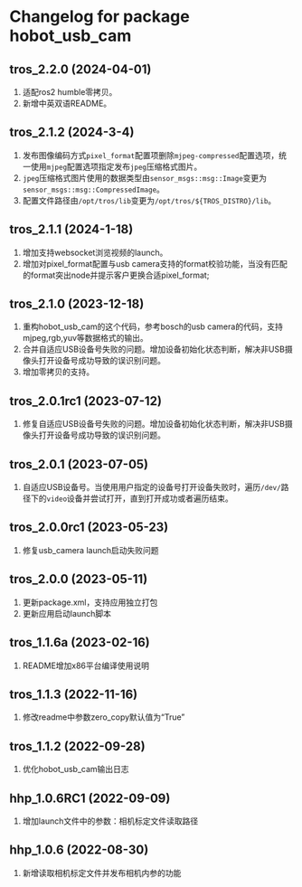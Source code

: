 # Changelog for package hobot_usb_cam

tros_2.2.0 (2024-04-01)
------------------
1. 适配ros2 humble零拷贝。
2. 新增中英双语README。

tros_2.1.2 (2024-3-4)
------------------
1. 发布图像编码方式`pixel_format`配置项删除`mjpeg-compressed`配置选项，统一使用`mjpeg`配置选项指定发布`jpeg`压缩格式图片。
2. `jpeg`压缩格式图片使用的数据类型由`sensor_msgs::msg::Image`变更为`sensor_msgs::msg::CompressedImage`。
3. 配置文件路径由`/opt/tros/lib`变更为`/opt/tros/${TROS_DISTRO}/lib`。

tros_2.1.1 (2024-1-18)
------------------
1. 增加支持websocket浏览视频的launch。
2. 增加对pixel_format配置与usb camera支持的format校验功能，当没有匹配的format突出node并提示客户更换合适pixel_format;

tros_2.1.0 (2023-12-18)
------------------
1. 重构hobot_usb_cam的这个代码，参考bosch的usb camera的代码，支持mjpeg,rgb,yuv等数据格式的输出。
2. 合并自适应USB设备号失败的问题。增加设备初始化状态判断，解决非USB摄像头打开设备号成功导致的误识别问题。
3. 增加零拷贝的支持。

tros_2.0.1rc1 (2023-07-12)
------------------
1. 修复自适应USB设备号失败的问题。增加设备初始化状态判断，解决非USB摄像头打开设备号成功导致的误识别问题。

tros_2.0.1 (2023-07-05)
------------------
1. 自适应USB设备号。当使用用户指定的设备号打开设备失败时，遍历`/dev/`路径下的`video`设备并尝试打开，直到打开成功或者遍历结束。

tros_2.0.0rc1 (2023-05-23)
------------------
1. 修复usb_camera launch启动失败问题

tros_2.0.0 (2023-05-11)
------------------
1. 更新package.xml，支持应用独立打包
2. 更新应用启动launch脚本

tros_1.1.6a (2023-02-16)
------------------
1. README增加x86平台编译使用说明

tros_1.1.3 (2022-11-16)
------------------
1. 修改readme中参数zero_copy默认值为“True”

tros_1.1.2 (2022-09-28)
------------------
1. 优化hobot_usb_cam输出日志

hhp_1.0.6RC1 (2022-09-09)
------------------
1. 增加launch文件中的参数：相机标定文件读取路径

hhp_1.0.6 (2022-08-30)
------------------
1. 新增读取相机标定文件并发布相机内参的功能

